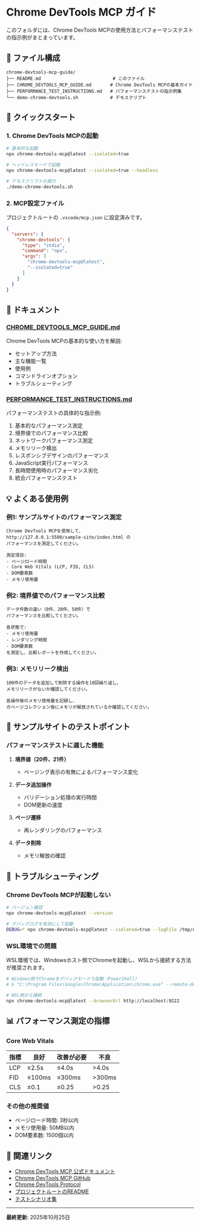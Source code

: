 # Chrome DevTools MCP ガイド

このフォルダには、Chrome DevTools MCPの使用方法とパフォーマンステストの指示例がまとまっています。

## 📁 ファイル構成

```
chrome-devtools-mcp-guide/
├── README.md                           # このファイル
├── CHROME_DEVTOOLS_MCP_GUIDE.md       # Chrome DevTools MCPの基本ガイド
├── PERFORMANCE_TEST_INSTRUCTIONS.md   # パフォーマンステストの指示例集
└── demo-chrome-devtools.sh            # デモスクリプト
```

## 🚀 クイックスタート

### 1. Chrome DevTools MCPの起動

```bash
# 基本的な起動
npx chrome-devtools-mcp@latest --isolated=true

# ヘッドレスモードで起動
npx chrome-devtools-mcp@latest --isolated=true --headless

# デモスクリプトの実行
./demo-chrome-devtools.sh
```

### 2. MCP設定ファイル

プロジェクトルートの `.vscode/mcp.json` に設定済みです。

```json
{
  "servers": {
    "chrome-devtools": {
      "type": "stdio",
      "command": "npx",
      "args": [
        "chrome-devtools-mcp@latest",
        "--isolated=true"
      ]
    }
  }
}
```

## 📖 ドキュメント

### [CHROME_DEVTOOLS_MCP_GUIDE.md](./CHROME_DEVTOOLS_MCP_GUIDE.md)

Chrome DevTools MCPの基本的な使い方を解説:

- セットアップ方法
- 主な機能一覧
- 使用例
- コマンドラインオプション
- トラブルシューティング

### [PERFORMANCE_TEST_INSTRUCTIONS.md](./PERFORMANCE_TEST_INSTRUCTIONS.md)

パフォーマンステストの具体的な指示例:

1. 基本的なパフォーマンス測定
2. 境界値でのパフォーマンス比較
3. ネットワークパフォーマンス測定
4. メモリリーク検出
5. レスポンシブデザインのパフォーマンス
6. JavaScript実行パフォーマンス
7. 長時間使用時のパフォーマンス劣化
8. 統合パフォーマンステスト

## 💡 よくある使用例

### 例1: サンプルサイトのパフォーマンス測定

```
Chrome DevTools MCPを使用して、
http://127.0.0.1:5500/sample-site/index.html の
パフォーマンスを測定してください。

測定項目:
- ページロード時間
- Core Web Vitals (LCP, FID, CLS)
- DOM要素数
- メモリ使用量
```

### 例2: 境界値でのパフォーマンス比較

```
データ件数の違い（0件、20件、50件）で
パフォーマンスを比較してください。

各状態で:
- メモリ使用量
- レンダリング時間
- DOM要素数
を測定し、比較レポートを作成してください。
```

### 例3: メモリリーク検出

```
100件のデータを追加して削除する操作を10回繰り返し、
メモリリークがないか確認してください。

各操作後のメモリ使用量を記録し、
ガベージコレクション後にメモリが解放されているか確認してください。
```

## 🎯 サンプルサイトのテストポイント

### パフォーマンステストに適した機能

1. **境界値（20件、21件）**
   - ページング表示の有無によるパフォーマンス変化

2. **データ追加操作**
   - バリデーション処理の実行時間
   - DOM更新の速度

3. **ページ遷移**
   - 再レンダリングのパフォーマンス

4. **データ削除**
   - メモリ解放の確認

## 🔧 トラブルシューティング

### Chrome DevTools MCPが起動しない

```bash
# バージョン確認
npx chrome-devtools-mcp@latest --version

# デバッグログを有効にして起動
DEBUG=* npx chrome-devtools-mcp@latest --isolated=true --logFile /tmp/debug.log
```

### WSL環境での問題

WSL環境では、Windowsホスト側でChromeを起動し、WSLから接続する方法が推奨されます。

```bash
# Windows側でChromeをデバッグモードで起動（PowerShell）
# & "C:\Program Files\Google\Chrome\Application\chrome.exe" --remote-debugging-port=9222

# WSL側から接続
npx chrome-devtools-mcp@latest --browserUrl http://localhost:9222
```

## 📊 パフォーマンス測定の指標

### Core Web Vitals

| 指標 | 良好 | 改善が必要 | 不良 |
|------|------|----------|------|
| LCP  | ≤2.5s | ≤4.0s | >4.0s |
| FID  | ≤100ms | ≤300ms | >300ms |
| CLS  | ≤0.1 | ≤0.25 | >0.25 |

### その他の推奨値

- ページロード時間: 3秒以内
- メモリ使用量: 50MB以内
- DOM要素数: 1500個以内

## 🔗 関連リンク

- [Chrome DevTools MCP 公式ドキュメント](https://developer.chrome.com/blog/chrome-devtools-mcp)
- [Chrome DevTools MCP GitHub](https://github.com/ChromeDevTools/chrome-devtools-mcp)
- [Chrome DevTools Protocol](https://chromedevtools.github.io/devtools-protocol/)
- [プロジェクトルートのREADME](../README.md)
- [テストシナリオ集](../TEST_SCENARIOS.md)

---

**最終更新**: 2025年10月25日
